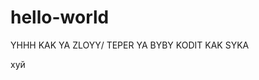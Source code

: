 # hello-world

    
YHHH KAK YA ZLOYY/  TEPER YA BYBY KODIT KAK SYKA
































хуй
